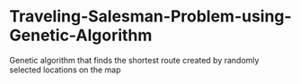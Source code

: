 # Traveling-Salesman-Problem-using-Genetic-Algorithm
Genetic algorithm that finds the shortest route created by randomly selected locations on the map
